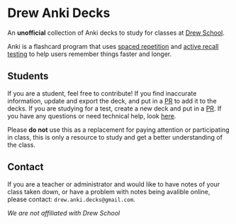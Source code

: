 # Drew Anki Decks
An **unofficial** collection of Anki decks to study for classes at [Drew School](https://www.drewschool.org/).

Anki is a flashcard program that uses [spaced repetition](https://en.wikipedia.org/wiki/Spaced_repetition) and [active recall testing](https://en.wikipedia.org/wiki/Recall_test) to help users remember things faster and longer.

## Students
If you are a student, feel free to contribute! If you find inaccurate information, update and export the deck, and put in a [PR](https://docs.github.com/en/pull-requests/collaborating-with-pull-requests/proposing-changes-to-your-work-with-pull-requests/about-pull-requests) to add it to the decks. If you are studying for a test, create a new deck and put in a [PR](https://docs.github.com/en/pull-requests/collaborating-with-pull-requests/proposing-changes-to-your-work-with-pull-requests/about-pull-requests). If you have any questions or need technical help, look [here](https://github.com/orgs/Drew-Anki-Decks/discussions/1).

Please **do not** use this as a replacement for paying attention or participating in class, this is only a resource to study and get a better understanding of the class.

## Contact
If you are a teacher or administrator and would like to have notes of your class taken down, or have a problem with notes being avalible online, please contact: `drew.anki.decks@gmail.com`.

*We are not affiliated with Drew School*
